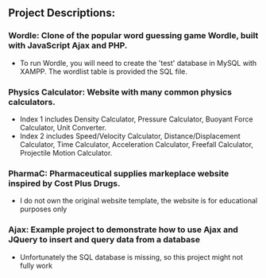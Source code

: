 ## Project Descriptions:
### Wordle: Clone of the popular word guessing game Wordle, built with JavaScript Ajax and PHP.
+ To run Wordle, you will need to create the 'test' database in MySQL with XAMPP. The wordlist table is provided the SQL file.
### Physics Calculator: Website with many common physics calculators.
+ Index 1 includes Density Calculator, Pressure Calculator, Buoyant Force Calculator, Unit Converter.
+ Index 2 includes Speed/Velocity Calculator, Distance/Displacement Calculator, Time Calculator, Acceleration Calculator, Freefall Calculator, Projectile Motion Calculator. 
### PharmaC: Pharmaceutical supplies markeplace website inspired by Cost Plus Drugs. 
+ I do not own the original website template, the website is for educational purposes only
### Ajax: Example project to demonstrate how to use Ajax and JQuery to insert and query data from a database
+ Unfortunately the SQL database is missing, so this project might not fully work
